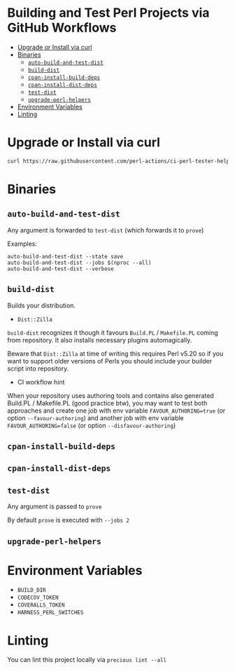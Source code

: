 # Building and Test Perl Projects via GitHub Workflows

<!-- vim-markdown-toc GFM -->

* [Upgrade or Install via curl](#upgrade-or-install-via-curl)
* [Binaries](#binaries)
  * [`auto-build-and-test-dist`](#auto-build-and-test-dist)
  * [`build-dist`](#build-dist)
  * [`cpan-install-build-deps`](#cpan-install-build-deps)
  * [`cpan-install-dist-deps`](#cpan-install-dist-deps)
  * [`test-dist`](#test-dist)
  * [`upgrade-perl-helpers`](#upgrade-perl-helpers)
* [Environment Variables](#environment-variables)
* [Linting](#linting)

<!-- vim-markdown-toc -->

# Upgrade or Install via curl

```bash
curl https://raw.githubusercontent.com/perl-actions/ci-perl-tester-helpers/master/bin/upgrade-perl-helpers | bash
```

# Binaries

## `auto-build-and-test-dist`

Any argument is forwarded to `test-dist` (which forwards it to `prove`)

Examples:
```
auto-build-and-test-dist --state save
auto-build-and-test-dist --jobs $(nproc --all)
auto-build-and-test-dist --verbose
```

## `build-dist`

Builds your distribution.

- `Dist::Zilla`

`build-dist` recognizes it though it favours `Build.PL` / `Makefile.PL` coming from
repository. It also installs necessary plugins automagically.

Beware that `Dist::Zilla` at time of writing this requires Perl v5.20 so if you
want to support older versions of Perls you should include your builder script
into repository.

- CI workflow hint

When your repository uses authoring tools and contains also generated
Build.PL / Makefile.PL (good practice btw), you may want to test both
approaches and create one job with env variable `FAVOUR_AUTHORING=true`
(or option `--favour-authoring`) and another job with env variable
`FAVOUR_AUTHORING=false` (or option `--disfavour-authoring`)

## `cpan-install-build-deps`

## `cpan-install-dist-deps`

## `test-dist`

Any argument is passed to `prove`

By default `prove` is executed with `--jobs 2`

## `upgrade-perl-helpers`

# Environment Variables

* `BUILD_DIR`
* `CODECOV_TOKEN`
* `COVERALLS_TOKEN`
* `HARNESS_PERL_SWITCHES`

# Linting

You can lint this project locally via `precious lint --all`
